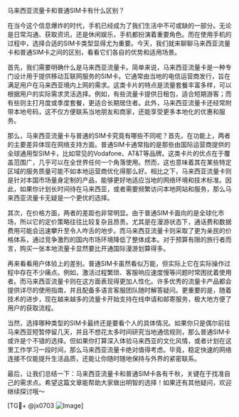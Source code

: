 马来西亚流量卡和普通SIM卡有什么区别？

在当今这个信息爆炸的时代，手机已经成为了我们生活中不可或缺的一部分。无论是日常沟通、获取资讯，还是休闲娱乐，手机都扮演着重要角色。而在使用手机的过程中，选择合适的SIM卡类型显得尤为重要。今天，我们就来聊聊马来西亚流量卡和普通SIM卡之间的区别，看看它们各自的优势和适用场景。

首先，我们需要明确什么是马来西亚流量卡。简单来说，马来西亚流量卡是一种专门设计用于提供移动互联网服务的SIM卡。它通常由当地的电信运营商发行，旨在满足用户在马来西亚境内上网的需求。这类卡片的特点是流量套餐丰富多样，可以根据用户的实际需求灵活选择。例如，有些流量卡提供日租包，适合短期游客；而有些则主打月度或季度套餐，更适合长期居住者。此外，马来西亚流量卡还经常附带本地号码，这不仅方便联系当地朋友和商家，还能享受更多本地化的优惠和服务。

那么，马来西亚流量卡与普通的SIM卡究竟有哪些不同呢？首先，在功能上，两者的主要差异体现在网络支持方面。普通SIM卡通常指的是那些由国际运营商提供的全球通用型SIM卡，比如常见的Vodafone、AT&T等品牌。这类卡片的优点在于覆盖范围广，几乎可以在全世界任何一个角落使用。然而，这也意味着其在某些特定区域的服务质量可能不如本地运营商优化得那么好。相比之下，马来西亚流量卡则是针对本国市场量身定制的产品，能够更好地适应当地的网络环境和技术标准。因此，如果你计划长时间待在马来西亚，或者需要频繁访问本地网站和服务，那么马来西亚流量卡无疑是一个更优的选择。

其次，在价格方面，两者的差距也非常明显。由于普通SIM卡面向的是全球化市场，所以它的定价策略往往比较复杂且昂贵。尤其是在漫游状态下，通话费和数据费用可能会迅速攀升至令人咋舌的地步。而马来西亚流量卡则采取了更为亲民的价格体系，通过竞争激烈的国内市场环境降低了整体成本。对于预算有限的旅行者而言，购买一张本地流量卡显然要比开通国际漫游划算得多。

再来看看用户体验上的差别。普通SIM卡虽然看似万能，但实际上它在实际操作过程中存在不少痛点。例如，激活过程繁琐、客服响应速度慢等问题时常困扰着使用者。而马来西亚流量卡则在这方面表现得更加人性化。许多优秀的流量卡产品都会提供详尽的使用指南，并且配备多语言客服团队随时解答疑问。更重要的是，随着技术的进步，现在越来越多的流量卡开始支持在线申请和邮寄服务，极大地方便了用户的获取流程。

当然，选择哪种类型的SIM卡最终还是要看个人的具体情况。如果你只是偶尔前往马来西亚短暂停留几天，并且不想花太多时间研究当地通信规则，那么普通SIM卡或许是个不错的选择。但如果你打算深入体验马来西亚的文化风情，或者计划在这里工作学习一段时间，那么马来西亚流量卡绝对值得考虑。毕竟，稳定快速的网络连接不仅能提升生活品质，还能让你随时随地保持与外界的紧密联系。

最后，让我们总结一下：马来西亚流量卡和普通SIM卡各有千秋，关键在于找准自己的需求点。希望这篇文章能帮助大家做出明智的选择！如果还有其他疑问，欢迎继续探讨哦～ 

[TG💪+ @jx0703 ![Image](https://github.com/user-attachments/assets/dbca1d08-cadb-493c-b0ec-ad6f7a83f270)]